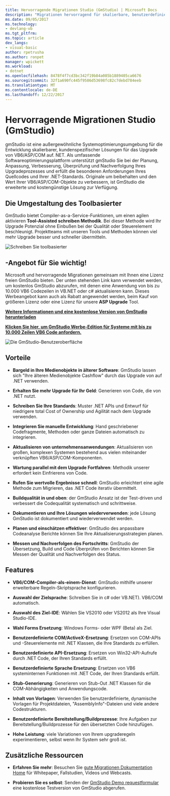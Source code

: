 ```yaml
---
title: Hervorragende Migrationen Studio (GmStudio) | Microsoft Docs
description: "Migrationen hervorragend für skalierbare, benutzerdefinierte VB6/ASP/COMM für .NET-Upgrade-Projektmappen"
ms.date: 09/05/2017
ms.technology:
- devlang-vb
ms.tgt_pltfrm: 
ms.topic: article
dev_langs:
- visual-basic
author: rpetrusha
ms.author: ronpet
manager: wpickett
ms.workload:
- dotnet
ms.openlocfilehash: 8478f4f7cd3bc342f19b84a085b1889405ca6676
ms.sourcegitcommit: 32f1a690fc445f9586d53698fc82c7debd784eeb
ms.translationtype: MT
ms.contentlocale: de-DE
ms.lasthandoff: 12/22/2017
---
```

# <a name="great-migrations-studio-gmstudio"></a>Hervorragende Migrationen Studio (GmStudio)

gmStudio ist eine außergewöhnliche Systemoptimierungsumgebung für die Entwicklung skalierbarer, kundenspezifischer Lösungen für das Upgrade von VB6/ASP/COM auf. NET. Als umfassende Softwareoptimierungsplattform unterstützt gmStudio Sie bei der Planung, Anpassung, Verbesserung, Überprüfung und Nachverfolgung Ihres Upgradeprozesses und erfüllt die besonderen Anforderungen Ihres Quellcodes und Ihrer .NET-Standards.  Originale um beibehalten und den Wert Ihrer VB6/ASP/COM-Objekte zu verbessern, ist GmStudio die erweiterte und kostengünstige Lösung zur Verfügung. 

## <a name="the-tool-assisted-rewrite"></a>Die Umgestaltung des Toolbasierter

GmStudio bietet Compiler-as-a-Service-Funktionen, um einen agilen aktivieren **Tool-Assisted schreiben Methodik**. Bei dieser Methode wird Ihr Upgrade Potenzial ohne Einbußen bei der Qualität oder Steuerelement beschleunigt. Projektteams mit unseren Tools und Methoden können viel mehr Upgrade besser und schneller übermitteln.

![Schreiben Sie toolbasierter](./media/tool-assisted-rewrite.png) 

## <a name="important-offer-for-you"></a>-Angebot für Sie wichtig!

Microsoft und hervorragende Migrationen gemeinsam mit Ihnen eine Lizenz freien GmStudio bieten. Der unten stehenden Link kann verwendet werden, um kostenlos GmStudio abzurufen, mit denen eine Anwendung von bis zu 10.000 VB6 Codezeilen in VB.NET oder c# aktualisieren kann. Dieses Werbeangebot kann auch als Rabatt angewendet werden, beim Kauf von größeren Lizenz oder eine Lizenz für unsere **ASP Upgrade** Tool.

[**Weitere Informationen und eine kostenlose Version von GmStudio herunterladen**](http://www.greatmigrations.com/resources/gmstudio-promotion.aspx)

[**Klicken Sie hier, um GmStudio Werbe-Edition für Systeme mit bis zu 10.000 Zeilen VB6 Code anfordern.**](http://www.greatmigrations.com/resources/gmstudio-promotion.aspx)

![Die GmStudio-Benutzeroberfläche](./media/gmstudio-ui.png) 

## <a name="benefits"></a>Vorteile

- **Bargeld in Ihre Medienobjekte in älterer Software**: GmStudio lassen sich "Ihre älteren Medienobjekte Cashflow" durch das Upgrade von auf .NET verwenden.

- **Erhalten Sie mehr Upgrade für Ihr Geld**: Generieren von Code, die von .NET nutzt.

- **Schreiben Sie Ihre Standards**: Muster .NET APIs und Entwurf für niedrigere total Cost of Ownership und Agilität nach dem Upgrade verwenden.  

- **Integrieren Sie manuelle Entwicklung**: Hand geschriebener Codefragmente, Methoden oder ganze Dateien automatisch zu integrieren. 

- **Aktualisieren von unternehmensanwendungen**: Aktualisieren von großen, komplexen Systemen bestehend aus vielen miteinander verknüpften VB6/ASP/COM-Komponenten.

- **Wartung parallel mit dem Upgrade Fortfahren**: Methodik unserer erfordert kein Einfrierens von Code.  

- **Rufen Sie wertvolle Ergebnisse schnell**: GmStudio erleichtert eine agile Methode zum Migrieren, das .NET Code iterativ übermittelt.
 
- **Buildqualität in und oben**: der GmStudio Ansatz ist der Test-driven und verbessert die Codequalität systematisch und schrittweise.

- **Dokumentieren und Ihre Lösungen wiederverwenden**: jede Lösung GmStudio ist dokumentiert und wiederverwendet werden.

- **Planen und einschätzen effektiver**: GmStudio des anpassbare Codeanalyse Berichte können Sie Ihre Aktualisierungsstrategien planen.

- **Messen und Nachverfolgen des Fortschritts**: GmStudio der Übersetzung, Build und Code Überprüfen von Berichten können Sie Messen der Qualität und Nachverfolgen des Status.

## <a name="features"></a>Features

- **VB6/COM-Compiler-als-einem-Dienst**: GmStudio mithilfe unserer erweiterbare Regeln-Skriptsprache konfigurieren.

- **Auswahl der Zielsprache**: Schreiben Sie in c# oder VB.NET). VB6/COM automatisch.

- **Auswahl des Ziel-IDE**: Wählen Sie VS2010 oder VS2012 als Ihre Visual Studio-IDE.

- **Wahl Forms Ersetzung**: Windows Forms- oder WPF (Beta) als Ziel.

- **Benutzerdefinierte COM/ActiveX-Ersetzung**: Ersetzen von COM-APIs und -Steuerelemente mit .NET Klassen, die Ihre Standards zu erfüllen.

- **Benutzerdefinierte API-Ersetzung**: Ersetzen von Win32-API-Aufrufe durch .NET Code, der Ihren Standards erfüllt.

- **Benutzerdefinierte Sprache Ersetzung**: Ersetzen von VB6 systeminternen Funktionen mit .NET Code, der Ihren Standards erfüllt.

- **Stub-Generierung**: Generieren von Stub-Out .NET Klassen für die COM-Abhängigkeiten und Anwendungscode.

- **Inhalt von Vorlagen**: Verwenden Sie benutzerdefinierte, dynamische Vorlagen für Projektdateien, "AssemblyInfo"-Dateien und viele andere Codestrukturen.

- **Benutzerdefinierte Bereitstellung/Buildprozesse**: Ihre Aufgaben zur Bereitstellung/Buildprozesse für den übersetzten Code hinzufügen.

- **Hohe Leistung**: viele Variationen von Ihrem upgraderegeln experimentieren, selbst wenn Ihr System sehr groß ist.

## <a name="additional-resources"></a>Zusätzliche Ressourcen

- **Erfahren Sie mehr**: Besuchen Sie [gute Migrationen Dokumentation Home](https://www.greatmigrations.com/resources/documentation.aspx) für Whitepaper, Fallstudien, Videos und Webcasts.

- **Probieren Sie es selbst**: Senden der [GmStudio Demo requestformular](http://www.greatmigrations.com/resources/gmstudio-promotion.aspx) eine kostenlose Testversion von GmStudio abgerufen.
  
